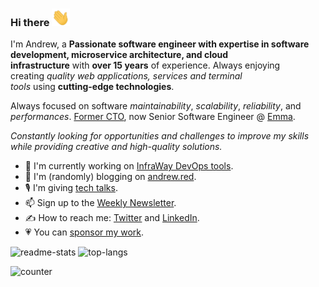 ### Hi there <img src="https://github.com/maZahaca/maZahaca/blob/main/assets/Hi.gif" width="29px">

I'm Andrew, a **Passionate software engineer with expertise in software development, microservice architecture, and cloud infrastructure** with **over 15 years** of experience.
Always enjoying creating *quality web applications, services and terminal tools* using **cutting-edge technologies**.

Always focused on software *maintainability*, *scalability*, *reliability*, and *performances*. [Former CTO](https://juicyscore.com/en/),
now Senior Software Engineer @ [Emma](https://emma-app.com).

*Constantly looking for opportunities and challenges to improve my skills while providing creative and high-quality solutions.*

- 🔭 I'm currently working on [InfraWay DevOps tools](https://github.com/infraway).
- 📓 I'm (randomly) blogging on [andrew.red](https://andrew.red).
- 🎙 I'm giving [tech talks](https://andrew.red/pages/talks).
- 📫 Sign up to the [Weekly Newsletter](https://www.getrevue.co/profile/mazahaco?via=twitter-profile-webview).
- ✍️ How to reach me: [Twitter](https://twitter.com/AndrewRedUK) and [LinkedIn](https://www.linkedin.com/in/andrewred/).
- 💗 You can [sponsor my work](https://www.patreon.com/andrewred).

![readme-stats](https://github-readme-stats.vercel.app/api?username=mazahaca&include_all_commits=true&show_icons=true)
![top-langs](https://github-readme-stats.vercel.app/api/top-langs/?username=mazahaca&layout=compact&langs_count=6&hide=css,html,ruby)

![counter](https://ennwsr206tw332w.m.pipedream.net)
